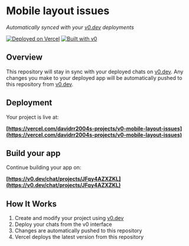 # Mobile layout issues

*Automatically synced with your [v0.dev](https://v0.dev) deployments*

[![Deployed on Vercel](https://img.shields.io/badge/Deployed%20on-Vercel-black?style=for-the-badge&logo=vercel)](https://vercel.com/davidrr2004s-projects/v0-mobile-layout-issues)
[![Built with v0](https://img.shields.io/badge/Built%20with-v0.dev-black?style=for-the-badge)](https://v0.dev/chat/projects/JFqy4AZXZKL)

## Overview

This repository will stay in sync with your deployed chats on [v0.dev](https://v0.dev).
Any changes you make to your deployed app will be automatically pushed to this repository from [v0.dev](https://v0.dev).

## Deployment

Your project is live at:

**[https://vercel.com/davidrr2004s-projects/v0-mobile-layout-issues](https://vercel.com/davidrr2004s-projects/v0-mobile-layout-issues)**

## Build your app

Continue building your app on:

**[https://v0.dev/chat/projects/JFqy4AZXZKL](https://v0.dev/chat/projects/JFqy4AZXZKL)**

## How It Works

1. Create and modify your project using [v0.dev](https://v0.dev)
2. Deploy your chats from the v0 interface
3. Changes are automatically pushed to this repository
4. Vercel deploys the latest version from this repository